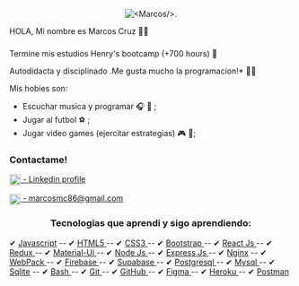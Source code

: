 <p align='center'>
<img align='center' src='https://i.ibb.co/V3c5gzG/Banner-Marcos-X-developer.jpg' alt='<Marcos/>.' />
</p> 
HOLA, Mi nombre es Marcos Cruz 👋😏
<h3> </h3>
Termine mis estudios Henry's bootcamp (+700 hours) 🙌

Autodidacta y disciplinado .Me gusta mucho la programacion!* 👨‍🎓 

Mis hobies son:
 - Escuchar musica y programar 🎧 🎼  ;
 - Jugar al futbol ⚽️ ;
 - Jugar video games (ejercitar estrategias) 🎮 👾;


<h3 align="left">Contactame!</h3>
<p align="left">
<a href="https://www.linkedin.com/in/marcos-cruz-front-end/" target="_blank"><img align="center" src="https://img2.freepng.fr/20180529/str/kisspng-linkedin-computer-icons-logo-professional-network-social-networks-5b0d65b29ec943.2054111815276046586504.jpg" alt="marcos-cruz" height="20" width="auto" /> - Linkedin profile</a>
</p>
<p align="left">
<a href="mailto:marcosmc86@gmail.com" target="_blank"><img align="center" src="https://clipground.com/images/logo-gmail-png-1.png" alt="marcosmc86@gmail.com" height="20" width="auto" /> - marcosmc86@gmail.com</a>
<!-- </p>
<p align="left">
<a href="https://www.linkedin.com/in/marcos-cruz-front-end/" target="_blank"><img align="center" src="" alt="https://img2.freepng.fr/20180529/str/kisspng-linkedin-computer-icons-logo-professional-network-social-networks-5b0d65b29ec943.2054111815276046586504.jpg" height="20" width="auto" />Linkedin</a>
</p> -->

<h3 align="center">Tecnologias que aprendi y sigo aprendiendo:</h3>
<p align='center'>
 
✔ <a href="https://developer.mozilla.org/en-US/docs/Web/JavaScript" target="_blank"> Javascript</a>  --  ✔ <a href="https://www.w3.org/html/" target="_blank">HTML5 </a>  --  ✔ <a href="https://www.w3schools.com/css/" target="_blank">CSS3 </a>  --  ✔ <a href="https://getbootstrap.com" target="_blank">Bootstrap </a>  --  ✔ <a href="https://reactjs.org/" target="_blank">React Js </a>  --  ✔ <a href="https://redux.js.org" target="_blank">Redux </a>  --  ✔ <a href="https://material-ui.com/" target="_blank">Material-Ui </a>  --  ✔ <a href="https://nodejs.org" target="_blank">Node Js </a>  --  ✔ <a href="https://expressjs.com" target="_blank">Express Js </a>  --  ✔ <a href="https://www.nginx.com" target="_blank">Nginx</a>  --  ✔ <a href="https://webpack.js.org" target="_blank">WebPack </a>  --  ✔ <a href="https://firebase.google.com/" target="_blank">Firebase </a>  --  ✔ <a href="https://supabase.io/" target="_blank">Supabase </a>  --  ✔ <a href="https://www.postgresql.org" target="_blank">Postgresql </a>  --  ✔ <a href="https://www.mysql.com/" target="_blank">Mysql </a>  --  ✔ <a href="https://www.sqlite.org/" target="_blank">Sqlite</a>  --  ✔ <a href="https://www.gnu.org/software/bash/" target="_blank">Bash </a>  --  ✔ <a href="https://git-scm.com/" target="_blank">Git </a>  --  ✔ <a href="https://git-scm.com/" target="_blank">GitHub </a>  --  ✔ <a href="https://www.figma.com/" target="_blank">Figma </a>  --  ✔ <a href="https://heroku.com" target="_blank">Heroku </a>  --  ✔ <a href="https://postman.com" target="_blank">Postman</a> 
</p>



<!--
**Marco5X/marco5X** is a ✨ _special_ ✨ repository because its `README.md` (this file) appears on your GitHub profile.

Here are some ideas to get you started:

- 🔭 I’m currently working on ...
- 🌱 I’m currently learning ...
- 👯 I’m looking to collaborate on ...
- 🤔 I’m looking for help with ...
- 💬 Ask me about ...
- 📫 How to reach me: ...
- 😄 Pronouns: ...
- ⚡ Fun fact: ...
-->
